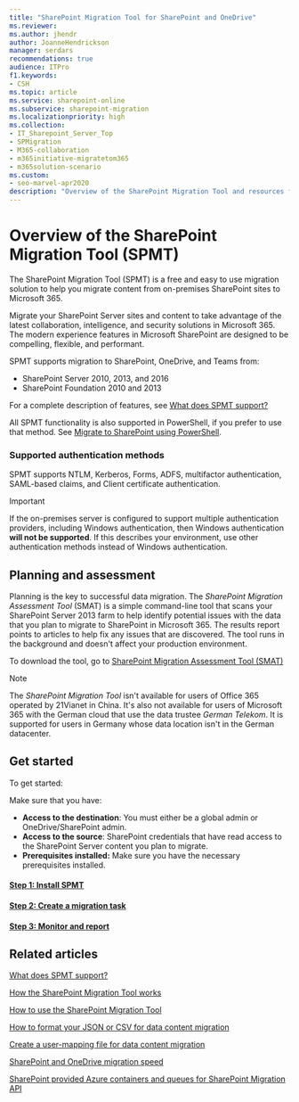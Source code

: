 ```yaml
---
title: "SharePoint Migration Tool for SharePoint and OneDrive"
ms.reviewer: 
ms.author: jhendr
author: JoanneHendrickson
manager: serdars
recommendations: true
audience: ITPro
f1.keywords:
- CSH
ms.topic: article
ms.service: sharepoint-online
ms.subservice: sharepoint-migration
ms.localizationpriority: high
ms.collection: 
- IT_Sharepoint_Server_Top
- SPMigration
- M365-collaboration
- m365initiative-migratetom365
- m365solution-scenario
ms.custom:
- seo-marvel-apr2020
description: "Overview of the SharePoint Migration Tool and resources for download and support."
---
```


# Overview of the SharePoint Migration Tool (SPMT)

The SharePoint Migration Tool (SPMT) is a free and easy to use migration solution to help you migrate content from on-premises SharePoint sites to Microsoft 365.

Migrate your SharePoint Server sites and content to take advantage of the latest collaboration, intelligence, and security solutions in Microsoft 365. The modern experience features in Microsoft SharePoint are designed to be compelling, flexible, and performant.

SPMT supports migration to SharePoint, OneDrive, and Teams from:

- SharePoint Server 2010, 2013, and 2016
- SharePoint Foundation 2010 and 2013

For a complete description of features, see [What does SPMT support?](what-is-supported-SPMT.md) 

All SPMT functionality is also supported in PowerShell, if you prefer to use that method. See [Migrate to SharePoint using PowerShell](overview-spmt-ps-cmdlets.md).

### Supported authentication methods

SPMT supports NTLM, Kerberos, Forms, ADFS, multifactor authentication, SAML-based claims, and Client certificate authentication.

> [!IMPORTANT]
> If the on-premises server is configured to support multiple authentication providers, including Windows authentication, then Windows authentication **will not be supported**. If this describes your environment, use other authentication methods instead of Windows authentication. 

## Planning and assessment

Planning is the key to successful data migration. The *SharePoint Migration Assessment Tool* (SMAT) is a simple command-line tool that scans your SharePoint Server 2013 farm to help identify potential issues with the data that you plan to migrate to SharePoint in Microsoft 365. The results report points to articles to help fix any issues that are discovered. The tool runs in the background and doesn't affect your production environment.
  
To download the tool, go to [SharePoint Migration Assessment Tool (SMAT)](https://www.microsoft.com/download/details.aspx?id=53598&amp;751be11f-ede8-5a0c-058c-2ee190a24fa6=True)
  
>[!NOTE]
>The *SharePoint Migration Tool* isn't available for users of Office 365 operated by 21Vianet in China. It's also not available for users of Microsoft 365 with the German cloud that use the data trustee *German Telekom*. It is supported for users in Germany whose data location isn't in the German datacenter.


## Get started

To get started:

Make sure that you have:

- **Access to the destination**: You must either be a global admin or OneDrive/SharePoint admin. 
- **Access to the source**: SharePoint credentials that have read access to the SharePoint Server content you plan to migrate.
- **Prerequisites installed:** Make sure you have the necessary prerequisites installed.

#### [Step 1: Install SPMT](how-to-use-the-sharepoint-migration-tool.md)
#### [Step 2: Create a migration task](spmt-create-task.md)
#### [Step 3: Monitor and report](using-the-sharepoint-migration-tool-reports.md)



## Related articles

[What does SPMT support?](what-is-supported-SPMT.md)

[How the SharePoint Migration Tool works](how-the-sharepoint-migration-tool-works.md)
  
[How to use the SharePoint Migration Tool](how-to-use-the-sharepoint-migration-tool.md)
  
[How to format your JSON or CSV for data content migration](how-to-format-your-csv-file-for-data-content-migration.md)
  
[Create a user-mapping file for data content migration](create-a-user-mapping-file-for-data-content-migration.md)
  
[SharePoint and OneDrive migration speed](sharepoint-online-and-onedrive-migration-speed.md)
  
[SharePoint provided Azure containers and queues for SharePoint Migration API](sharepoint-online-provided-azure-containers-and-queues-for-spo-migration-api.md)
  